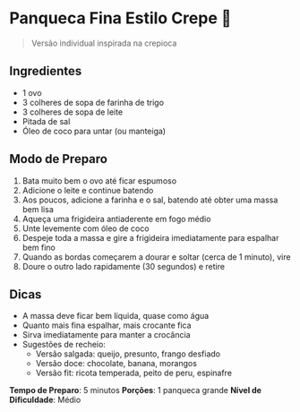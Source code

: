 # Panqueca Fina Estilo Crepe 🥞
> Versão individual inspirada na crepioca

## Ingredientes
- 1 ovo
- 3 colheres de sopa de farinha de trigo
- 3 colheres de sopa de leite
- Pitada de sal
- Óleo de coco para untar (ou manteiga)

## Modo de Preparo
1. Bata muito bem o ovo até ficar espumoso
2. Adicione o leite e continue batendo
3. Aos poucos, adicione a farinha e o sal, batendo até obter uma massa bem lisa
4. Aqueça uma frigideira antiaderente em fogo médio
5. Unte levemente com óleo de coco
6. Despeje toda a massa e gire a frigideira imediatamente para espalhar bem fino
7. Quando as bordas começarem a dourar e soltar (cerca de 1 minuto), vire
8. Doure o outro lado rapidamente (30 segundos) e retire

## Dicas
- A massa deve ficar bem líquida, quase como água
- Quanto mais fina espalhar, mais crocante fica
- Sirva imediatamente para manter a crocância
- Sugestões de recheio:
  * Versão salgada: queijo, presunto, frango desfiado
  * Versão doce: chocolate, banana, morangos
  * Versão fit: ricota temperada, peito de peru, espinafre

**Tempo de Preparo**: 5 minutos
**Porções**: 1 panqueca grande
**Nível de Dificuldade**: Médio